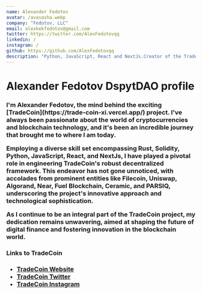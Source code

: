 ```yaml
---
name: Alexander Fedotov
avatar: /avasasha.webp
company: "Fedotov, LLC"
email: alexkekfedotov@gmail.com
twitter: https://twitter.com/AlexFedotovqq
linkedin: /
instagram: /
github: https://github.com/AlexFedotovqq
description: "Python, JavaScript, React and NextJs.Creator of the TradeCoin project"
---
```


<h1 className="mt-2 text-3xl font-bold tracking-tight text-center text-gray-900 sm:text-4xl">
   Alexander Fedotov DspytDAO profile
</h1>

<h3 className="mt-6 max-w-xl text-base leading-7 text-gray-700 lg:max-w-none">
 I'm Alexander Fedotov, the mind behind the exciting [TradeCoin](https://trade-coin-xi.vercel.app/) project. I've always been passionate about the world of cryptocurrencies and blockchain technology, and it's been an incredible journey that brought me to where I am today.

Employing a diverse skill set encompassing Rust, Solidity, Python, JavaScript, React, and NextJs, I have played a pivotal role in engineering TradeCoin's robust decentralized framework. This endeavor has not gone unnoticed, with accolades from prominent entities like Filecoin, Uniswap, Algorand, Near, Fuel Blockchain, Ceramic, and PARSIQ, underscoring the project's innovative approach and technological sophistication.

As I continue to be an integral part of the TradeCoin project, my dedication remains unwavering, aimed at shaping the future of digital finance and fostering innovation in the blockchain world.

</h3>
<h3 className="mt-2 text-3xl font-bold tracking-tight text-center text-gray-900 sm:text-4xl">
Links to TradeCoin
</h3>
<h3 className="mt-6 max-w-xl text-base leading-7 text-gray-700 lg:max-w-none">

- [TradeCoin Website](https://trade-coin-xi.vercel.app/)
- [TradeCoin Twitter](https://twitter.com/_TradeCoin_)
- [TradeCoin Instagram](https://www.instagram.com/_tradecoin_/)

</h3>
